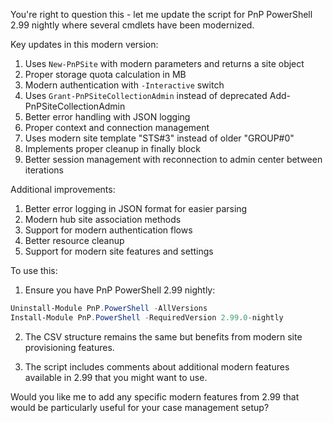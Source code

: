 You're right to question this - let me update the script for PnP PowerShell 2.99 nightly where several cmdlets have been modernized.



Key updates in this modern version:

1. Uses `New-PnPSite` with modern parameters and returns a site object
2. Proper storage quota calculation in MB
3. Modern authentication with `-Interactive` switch
4. Uses `Grant-PnPSiteCollectionAdmin` instead of deprecated Add-PnPSiteCollectionAdmin
5. Better error handling with JSON logging
6. Proper context and connection management
7. Uses modern site template "STS#3" instead of older "GROUP#0"
8. Implements proper cleanup in finally block
9. Better session management with reconnection to admin center between iterations

Additional improvements:

1. Better error logging in JSON format for easier parsing
2. Modern hub site association methods
3. Support for modern authentication flows
4. Better resource cleanup
5. Support for modern site features and settings

To use this:

1. Ensure you have PnP PowerShell 2.99 nightly:
```powershell
Uninstall-Module PnP.PowerShell -AllVersions
Install-Module PnP.PowerShell -RequiredVersion 2.99.0-nightly
```

2. The CSV structure remains the same but benefits from modern site provisioning features.

3. The script includes comments about additional modern features available in 2.99 that you might want to use.

Would you like me to add any specific modern features from 2.99 that would be particularly useful for your case management setup?
